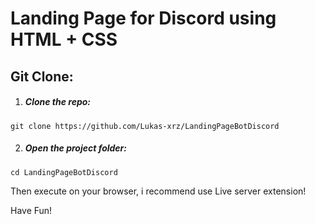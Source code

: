 # Landing Page for Discord using HTML + CSS


## Git Clone:


1. ##### Clone the repo:

```
git clone https://github.com/Lukas-xrz/LandingPageBotDiscord
```

2. ##### Open the project folder:

```
cd LandingPageBotDiscord
```
Then execute on your browser, i recommend use Live server extension!

Have Fun!
